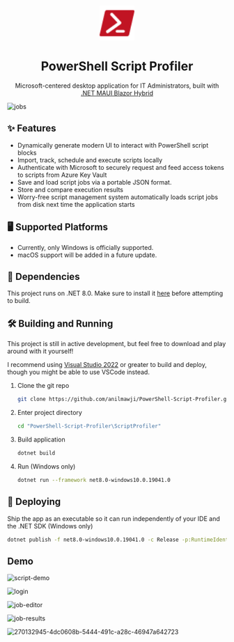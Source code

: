 <div align="center">
  <img alt="logo" src="ScriptProfiler/Resources/Images/powershell_red.svg" width="80" />
</div>
<h1 align="center">
  PowerShell Script Profiler
</h1>
<p align="center">
  Microsoft-centered desktop application for IT Administrators, built with <a href="https://learn.microsoft.com/en-us/dotnet/maui/what-is-maui?view=net-maui-8.0">.NET MAUI Blazor Hybrid</a>
</p>

![jobs](https://github.com/anilmawji/ITPortal/assets/36245645/f1152d13-a7a1-4705-957e-e21470831d8e)

## ✨ Features

- Dynamically generate modern UI to interact with PowerShell script blocks
- Import, track, schedule and execute scripts locally
- Authenticate with Microsoft to securely request and feed access tokens to scripts from Azure Key Vault
- Save and load script jobs via a portable JSON format.
- Store and compare execution results
- Worry-free script management system automatically loads script jobs from disk next time the application starts

## 🖥️ Supported Platforms

- Currently, only Windows is officially supported.
- macOS support will be added in a future update.

## 🔗 Dependencies

This project runs on .NET 8.0. Make sure to install it [here](https://dotnet.microsoft.com/en-us/download/dotnet/8.0)  before attempting to build.

## 🛠 Building and Running

This project is still in active development, but feel free to download and play around with it yourself!

I recommend using [Visual Studio 2022](https://visualstudio.microsoft.com/vs/) or greater to build and deploy, though you might be able to use VSCode instead.

1. Clone the git repo

   ```sh
   git clone https://github.com/anilmawji/PowerShell-Script-Profiler.git
   ```

2. Enter project directory

   ```sh
   cd "PowerShell-Script-Profiler\ScriptProfiler"
   ```

3. Build application

   ```sh
   dotnet build
   ```

4. Run (Windows only)

   ```sh
   dotnet run --framework net8.0-windows10.0.19041.0
   ```

## 🚀 Deploying

Ship the app as an executable so it can run independently of your IDE and the .NET SDK (Windows only)

   ```sh
   dotnet publish -f net8.0-windows10.0.19041.0 -c Release -p:RuntimeIdentifierOverride=win10-x64 -p:WindowsPackageType=None -p:WindowsAppSDKSelfContained=true
   ```

## Demo

![script-demo](https://github.com/anilmawji/PowerShell-Script-Runner/assets/36245645/9c2ef69e-27a2-4085-b594-82332d4d4272)

![login](https://github.com/anilmawji/ITPortal/assets/36245645/6e43a489-54a7-4bd1-a095-26491ef70cd1)

![job-editor](https://github.com/anilmawji/ITPortal/assets/36245645/497aac0f-5988-47a8-85b9-d6892e7dc5a7)

![job-results](https://github.com/anilmawji/ITPortal/assets/36245645/15aafb8b-ca2f-486c-b8a0-58b41d081699)

![270132945-4dc0608b-5444-491c-a28c-46947a642723](https://github.com/anilmawji/PowerShell-Script-Runner/assets/36245645/55984ffd-a996-4ed5-9d63-65803e94ca92)
